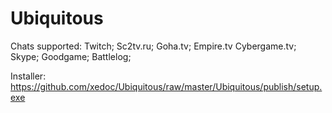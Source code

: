 Ubiquitous
==========

Chats supported:
Twitch; 
Sc2tv.ru;
Goha.tv;
Empire.tv
Cybergame.tv;
Skype;
Goodgame;
Battlelog;

Installer:
https://github.com/xedoc/Ubiquitous/raw/master/Ubiquitous/publish/setup.exe
